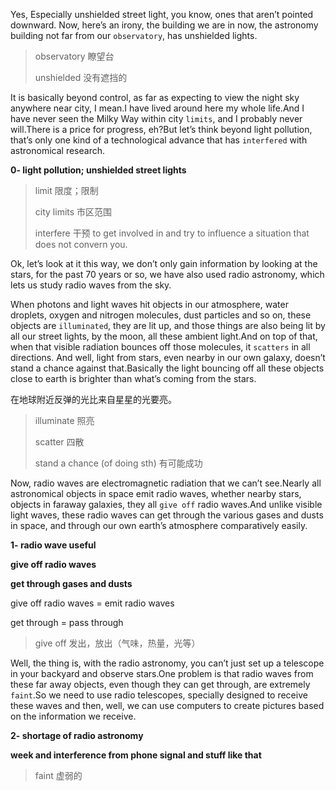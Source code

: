 Yes, Especially unshielded street light, you know, ones that aren’t pointed downward. Now, here’s an irony, the building we are in now, the astronomy building not far from our `observatory`, has unshielded lights.

> observatory 瞭望台
>
> unshielded 没有遮挡的

It is basically beyond control, as far as expecting to view the night sky anywhere near city, I mean.I have lived around here my whole life.And I have never seen the Milky Way within city `limits`, and I probably never will.There is a price for progress, eh?But let’s think beyond light pollution, that’s only one kind of a technological advance that has `interfered` with astronomical research.

**0- light pollution; unshielded street lights**

> limit 限度；限制
>
> city limits 市区范围
>
> interfere 干预 to get involved in and try to influence a situation that does not convern you.

Ok, let’s look at it this way, we don’t only gain information by looking at the stars, for the past 70 years or so, we have also used radio astronomy, which lets us study radio waves from the sky.

When photons and light waves hit objects in our atmosphere, water droplets, oxygen and nitrogen molecules, dust particles and so on, these objects are `illuminated`, they are lit up, and those things are also being lit by all our street lights, by the moon, all these ambient light.And on top of that, when that visible radiation bounces off those molecules, it `scatters` in all directions. And well, light from stars, even nearby in our own galaxy, doesn’t stand a chance against that.Basically the light bouncing off all these objects close to earth is brighter than what’s coming from the stars.

在地球附近反弹的光比来自星星的光要亮。

> illuminate 照亮
>
> scatter 四散
>
> stand a chance (of doing sth) 有可能成功

Now, radio waves are electromagnetic radiation that we can’t see.Nearly all astronomical objects in space emit radio waves, whether nearby stars, objects in faraway galaxies, they all `give off` radio waves.And unlike visible light waves, these radio waves can get through the various gases and dusts in space, and through our own earth’s atmosphere comparatively easily.

**1- radio wave useful**

**give off radio waves**

**get through gases and dusts**

give off radio waves = emit radio waves

get through = pass through

> give off 发出，放出（气味，热量，光等）

Well, the thing is, with the radio astronomy, you can’t just set up a telescope in your backyard and observe stars.One problem is that radio waves from these far away objects, even though they can get through, are extremely `faint`.So we need to use radio telescopes, specially designed to receive these waves and then, well, we can use computers to create pictures based on the information we receive.

**2- shortage of radio astronomy**

**week and interference from phone signal and stuff like that**

> faint 虚弱的

